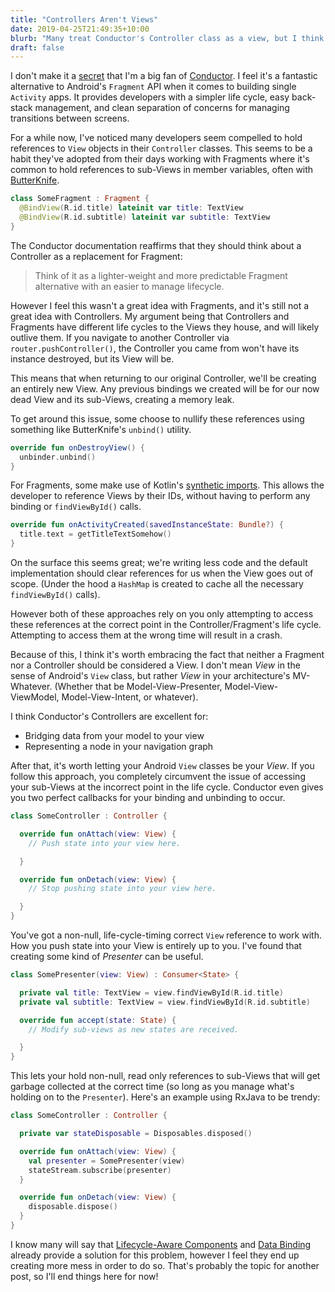 ```yaml
---
title: "Controllers Aren't Views"
date: 2019-04-25T21:49:35+10:00
blurb: "Many treat Conductor's Controller class as a view, but I think that has issues."
draft: false
---
```


I don't make it a [secret](https://chrishorner.codes/presentation/conductor-architecture-discussion/) that I'm a big fan
of [Conductor](https://github.com/bluelinelabs/Conductor). I feel it's a fantastic alternative to Android's `Fragment`
API when it comes to building single `Activity` apps. It provides developers with a simpler life cycle, easy back-stack
management, and clean separation of concerns for managing transitions between screens.

For a while now, I've noticed many developers seem compelled to hold references to `View` objects in their `Controller` classes. This seems to be a habit they've adopted from their days working with Fragments where it's common to hold references to sub-Views in member variables, often with [ButterKnife](https://jakewharton.github.io/butterknife/).

```kotlin
class SomeFragment : Fragment {
  @BindView(R.id.title) lateinit var title: TextView
  @BindView(R.id.subtitle) lateinit var subtitle: TextView
}
```

The Conductor documentation reaffirms that they should think about a Controller as a replacement for Fragment:

> Think of it as a lighter-weight and more predictable Fragment alternative with an easier to manage lifecycle.

However I feel this wasn't a great idea with Fragments, and it's still not a great idea with Controllers. My argument
being that Controllers and Fragments have different life cycles to the Views they house, and will likely outlive them.
If you navigate to another Controller via `router.pushController()`, the Controller you came from won't have its
instance destroyed, but its View will be.

This means that when returning to our original Controller, we'll be creating an entirely new View. Any previous bindings
we created will be for our now dead View and its sub-Views, creating a memory leak.

To get around this issue, some choose to nullify these references using something like ButterKnife's `unbind()` utility.

```kotlin
override fun onDestroyView() {
  unbinder.unbind()
}
```

For Fragments, some make use of Kotlin's
[synthetic imports](https://kotlinlang.org/docs/tutorials/android-plugin.html#importing-synthetic-properties). This
allows the developer to reference Views by their IDs, without having to perform any binding or `findViewById()` calls.

```kotlin
override fun onActivityCreated(savedInstanceState: Bundle?) {
  title.text = getTitleTextSomehow()
}
```

On the surface this seems great; we're writing less code and the default implementation should clear references for us
when the View goes out of scope. (Under the hood a `HashMap` is created to cache all the necessary `findViewById()`
calls).

However both of these approaches rely on you only attempting to access these references at the correct point in the Controller/Fragment's life cycle. Attempting to access them at the wrong time will result in a crash.

Because of this, I think it's worth embracing the fact that neither a Fragment nor a Controller should be considered a
View. I don't mean _View_ in the sense of Android's `View` class, but rather _View_ in your architecture's MV-Whatever.
(Whether that be Model-View-Presenter, Model-View-ViewModel, Model-View-Intent, or whatever).

I think Conductor's Controllers are excellent for:

 - Bridging data from your model to your view
 - Representing a node in your navigation graph

After that, it's worth letting your Android `View` classes be your _View_. If you follow this approach, you completely
circumvent the issue of accessing your sub-Views at the incorrect point in the life cycle. Conductor even gives you two
perfect callbacks for your binding and unbinding to occur.

```kotlin
class SomeController : Controller {

  override fun onAttach(view: View) {
    // Push state into your view here.

  }

  override fun onDetach(view: View) {
    // Stop pushing state into your view here.

  }
}
```

You've got a non-null, life-cycle-timing correct `View` reference to work with. How you push state into your View is
entirely up to you. I've found that creating some kind of _Presenter_ can be useful.

```kotlin
class SomePresenter(view: View) : Consumer<State> {

  private val title: TextView = view.findViewById(R.id.title)
  private val subtitle: TextView = view.findViewById(R.id.subtitle)

  override fun accept(state: State) {
    // Modify sub-views as new states are received.

  }
}
```

This lets your hold non-null, read only references to sub-Views that will get garbage collected at the correct time
(so long as you manage what's holding on to the `Presenter`). Here's an example using RxJava to be trendy:

```kotlin
class SomeController : Controller {

  private var stateDisposable = Disposables.disposed()

  override fun onAttach(view: View) {
    val presenter = SomePresenter(view)
    stateStream.subscribe(presenter)
  }

  override fun onDetach(view: View) {
    disposable.dispose()
  }
}
```

I know many will say that
[Lifecycle-Aware Components](https://developer.android.com/topic/libraries/architecture/lifecycle) and
[Data Binding](https://developer.android.com/topic/libraries/data-binding) already provide a solution for this problem,
however I feel they end up creating more mess in order to do so. That's probably the topic for another post, so I'll end
things here for now!
